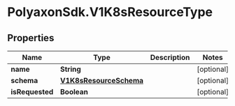 # PolyaxonSdk.V1K8sResourceType

## Properties

Name | Type | Description | Notes
------------ | ------------- | ------------- | -------------
**name** | **String** |  | [optional] 
**schema** | [**V1K8sResourceSchema**](V1K8sResourceSchema.md) |  | [optional] 
**isRequested** | **Boolean** |  | [optional] 


